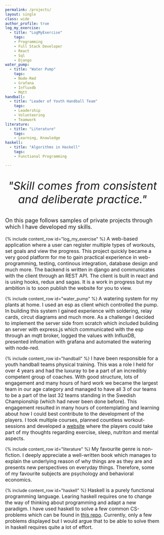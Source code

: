 ```yaml
---
permalink: /projects/
layout: single
class: wide
author_profile: true
log_my_exercise: 
  - title: "LogMyExercise"
    tags: 
    - Programming
    - Full Stack Developer 
    - React
    - Sql
    - Django
water_pump: 
  - title: "Water Pump"
    tags: 
    - Node-Red
    - Grafana
    - Influxdb
    - Mqtt
handball:
  - title: "Leader of Youth Handball Team"
    tags: 
    - Leadership
    - Volunteering
    - Teamwork
literature:
  - title: "Literature"
    tags: 
    - Learning, Knowledge
haskell:
  - title: "Algorithms in Haskell"
    tags: 
    - Functional Programming

---
```

<div style="text-align:center; margin-top:20px">
  <p style="font-size:36px; font-style:italic;">"Skill comes from consistent and deliberate practice."</p>
</div>
<p style="font-size: 18px;">On this page follows samples of private projects through which I have developed my skills.</p>

{% include content_row id="log_my_exercise" %}
<span style="font-size: 16px; line-height: normal;">A web-based application where a user can register multiple types of workouts, set goals and view the progress. This project quickly became a very good platform for me to gain practical experience in web-programming, testing, continous integration, database design and much more. The backend is written in django and communicates with the client through an REST API. The client is built in react and is using hooks, redux and sagas. It is a work in progress but my ambition is to soon publish the website for you to view.</span>


{% include content_row id="water_pump" %}
<span style="font-size: 16px; line-height: normal;">A watering system for my plants at home. I used an esp as client which controlled the pump. In building this system I gained experience with soldering, relay cards, circut diagrams and much more. As a challenge I decided to implement the server side from scratch which included buliding an server with express.js which communicated with the esp through an mqtt broker, logged the values with InfluxDB, presented infomation with grafana and automated the watering with node-red.</span>

{% include content_row id="handball" %}
<span style="font-size: 16px; line-height: normal;">I have been responsible for a youth handball teams physical training. This was a role I held for over 4 years and had the luxuray to be a part of an incredibly competent group of coaches. With good structure, lots of engagement and many hours of hard work we became the largest team in our age category and managed to have all 3 of our teams to be a part of the last 32 teams standing in the Swedish Championship (which had never been done before). This engagement resulted in many hours of contemplating and learning about how I could best contribute to the development of the players. I took multiple courses, planned countless workout-sessions and developed a [website](https://hjhulugi.wordpress.com/) where the players could take part of my thoughts regarding exercise, sleep, nutriton and mental aspects.</span>

{% include content_row id="literature" %}
<span style="font-size: 16px; line-height: normal;">My favourite genre is non-fiction. I deeply appreciate a well-written book which manages to explain the underlying reason of why things are as they are and presents new perspectives on everyday things. Therefore, some of my favourite subjects are psychology and behavioral economics.</span>

{% include content_row id="haskell" %}
<span style="font-size: 16px; line-height: normal;">Haskell is a purely functional programming language. Learing haskell requires one to change the way of thinking about programming and adapt a new paradigm. I have used haskell to solve a few common CS-problems which can be found in [this repo](https://github.com/Dojde/haskell-algorithms.git). Currently, only a few problems displayed but I would argue that to be able to solve them in haskell requires quite a lot of effort.</span>
